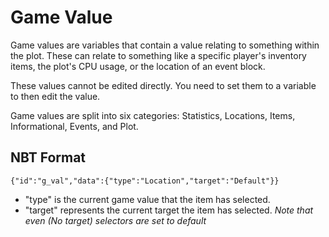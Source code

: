 # Game Value

Game values are variables that contain a value relating to something within the plot. These can relate to something like a specific player's inventory items, the plot's CPU usage, or the location of an event block.

These values cannot be edited directly. You need to set them to a variable to then edit the value.

Game values are split into six categories: Statistics, Locations, Items, Informational, Events, and Plot.

## NBT Format

`{"id":"g_val","data":{"type":"Location","target":"Default"}}`
- "type" is the current game value that the item has selected.
- "target" represents the current target the item has selected. *Note that even (No target) selectors are set to default*